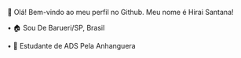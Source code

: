 👋 Olá! Bem-vindo ao meu perfil no Github.
Meu nome é Hirai Santana!

• 🏠 Sou De Barueri/SP, Brasil

• 🧠 Estudante de ADS Pela Anhanguera
